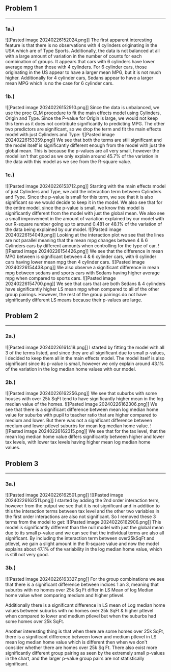 ## Problem 1
---
### 1a.)
![[Pasted image 20240226152024.png]]
The first apparent interesting feature is that there is no observations with 4 cylinders originating in the USA which are of Type Sports. Additionally, the data is not balanced at all with a large amount of variation in the number of counts for each combination of groups. It appears that cars with 6 cylinders have lower average mpg than those with 4 cylinders. For 6 cylinder cars, those originating in the US appear to have a larger mean MPG, but it is not much higher. Additionally for 4 cylinder cars, Sedans appear to have a larger mean MPG which is no the case for 6 cylinder cars.
### 1b.)
![[Pasted image 20240226152910.png]]
Since the data is unbalanced, we use the proc GLM procedure to fit the main effects model using Cylinders, Origin and Type. Since the P-value for Origin is large, we would not keep this term as it does not contribute significantly to predicting MPG. The other two predictors are significant, so we drop the term and fit the main effects model with just Cylinders and Type:
![[Pasted image 20240226153359.png]]
We see that both the terms are still significant and the model itself is significantly different enough from the model with just the global mean. This is because the p-values are all very small, however the model isn't that good as we only explain around 45.7% of the variation in the data with this model as we see from the R-square value. 
### 1c.)
![[Pasted image 20240226153712.png]]
Starting with the main effects model of just Cylinders and Type, we add the interaction term between Cylinders and Type. Since the p-value is small for this term, we see that it is also significant so we would decide to keep it in the model. We also see that for the entire model, since the p-value is small, we know this model is significantly different from the model with just the global mean. We also see a small improvement in the amount of variation explained by our model with our R-square number going up to around 0.481 or 48.1% of the variation of the data being explained by our model.
![[Pasted image 20240226154049.png]]
Looking at the interaction plot we see that the lines are not parallel meaning that the mean mpg changes between 4 & 6 Cylinders cars by different amounts when controlling for the type of car.
![[Pasted image 20240226154426.png]]
We see that the difference in mean MPG between is significant between 4 & 6 cylinder cars, with 6 cylinder cars having lower mean mpg then 4 cylinder cars.
![[Pasted image 20240226154438.png]]
We also observe a significant difference in mean mpg between sedans and sports cars with Sedans having higher average mpg when compared to sports cars. 
![[Pasted image 20240226154700.png]]
We see that cars that are both Sedans & 4 cylinders have significantly higher LS mean mpg when compared to all of the other group pairings. However, the rest of the group pairings do not have significantly different LS means because their p-values are large.

## Problem 2
---
### 2a.)
![[Pasted image 20240226161418.png]]
I started by fitting the model with all 3 of the terms listed, and since they are all significant due to small p-values, I decided to keep them all in the main effects model. The model itself is also significant since its p-value is small, however we only explain around 43.1% of the variation in the log median home values with our model.  
### 2b.)
![[Pasted image 20240226162256.png]]
We see that suburbs with some houses with over 25k SqFt tend to have significantly higher mean in the log median value of the homes. 
![[Pasted image 20240226162306.png]]
We see that there is a significant difference between mean log median home value for suburbs with pupil to teacher ratio that are higher compared to medium and lower. But there was not a significant difference between medium and lower ptlevel suburbs for mean log median home value. 
![[Pasted image 20240226162315.png]]
We see that for the tax level, that the mean log median home value differs significantly between higher and lower tax levels, with lower tax levels having higher mean log median home values. 

## Problem 3
---
### 3a.)
![[Pasted image 20240226162501.png]]
![[Pasted image 20240226162511.png]]
I started by adding the 2nd order interaction term, however from the output we see that it is not significant and in addition to this the interaction terms between tax level and the other two variables in the first order interactions are also not significant. So I removed these 3 terms from the model to get:
![[Pasted image 20240226162906.png]]
This model is significantly different than the null model with just the global mean due to its small p-value and we can see that the individual terms are also all significant. By including the interaction term between over25kSqFt and ptlevel, we gain a slight amount in the R-square value and now the model explains about 47.1% of the variability in the log median home value, which is still not very good. 
### 3b.)
![[Pasted image 20240226163327.png]]
For the group combinations we see that there is a significant difference between indices 1 an 3, meaning that suburbs with no homes over 25k Sq Ft differ in LS Mean of log Median home value when comparing medium and higher ptlevel. 

Additionally there is a significant difference in LS mean of Log median home values between suburbs with no homes over 25k SqFt & higher ptlevel when compared to lower and medium ptlevel but when the suburbs had some homes over 25k SqFt. 

Another interesting thing is that when there are some homes over 25k SqFt, there is a significant difference between lower and medium ptlevel in LS mean log median home value which is different then when we don't consider whether there are homes over 25k Sq Ft. 
There also exist more significantly different group pairing as seen by the extremely small p-values in the chart, and the larger p-value group pairs are not statistically significant.